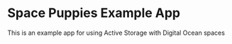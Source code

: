 # Space Puppies Example App

This is an example app for using Active Storage with Digital Ocean spaces